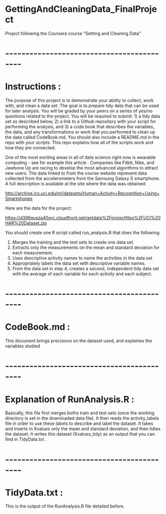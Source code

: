 # GettingAndCleaningData_FinalProject
Project following the Coursera course "Getting and Cleaning Data"

# ------------------------------------------
# Instructions : 

The purpose of this project is to demonstrate your ability to collect, work with, and clean a data set. The goal is to prepare tidy data that can be used for later analysis. You will be graded by your peers on a series of yes/no questions related to the project. You will be required to submit: 1) a tidy data set as described below, 2) a link to a Github repository with your script for performing the analysis, and 3) a code book that describes the variables, the data, and any transformations or work that you performed to clean up the data called CodeBook.md. You should also include a README.md in the repo with your scripts. This repo explains how all of the scripts work and how they are connected.

One of the most exciting areas in all of data science right now is wearable computing - see for example this article . Companies like Fitbit, Nike, and Jawbone Up are racing to develop the most advanced algorithms to attract new users. The data linked to from the course website represent data collected from the accelerometers from the Samsung Galaxy S smartphone. A full description is available at the site where the data was obtained:

http://archive.ics.uci.edu/ml/datasets/Human+Activity+Recognition+Using+Smartphones

Here are the data for the project:

https://d396qusza40orc.cloudfront.net/getdata%2Fprojectfiles%2FUCI%20HAR%20Dataset.zip

You should create one R script called run_analysis.R that does the following:

1) Merges the training and the test sets to create one data set.
2) Extracts only the measurements on the mean and standard deviation for each measurement.
3) Uses descriptive activity names to name the activities in the data set
4) Appropriately labels the data set with descriptive variable names.
5) From the data set in step 4, creates a second, independent tidy data set with the average of each variable for each activity and each subject.
  
# ------------------------------------------
# CodeBook.md : 
This document brings precisions on the dataset used, and explaines the variables studied

# ------------------------------------------
# Explanation of RunAnalysis.R :
Basically, this file first merges boths train and test sets (once the working directory is set in the downloaded data file). It then reads the activity_labels file in order to use these labels to describe and label the dataset. It takes and inserts in Xvalues only the mean and standard deviation, and then tidies the dataset. It writes this dataset (Xvalues_tidy) as an output that you can find in TidyData.txt .

# ------------------------------------------
# TidyData.txt : 
This is the output of the RunAnalysis.R file detailed before.




